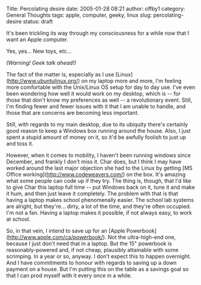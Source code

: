 Title: Percolating desire
date: 2005-01-28 08:21
author: offby1
category: General Thoughts
tags: apple, computer, geeky, linux
slug: percolating-desire
status: draft

It\'s been trickling its way through my consciousness for a while now that I want an Apple computer.

Yes, yes\... New toys, etc\...

*(Warning! Geek talk ahead!)*

The fact of the matter is, especially as I use \[Linux\](<http://www.ubuntulinux.org/>) on my laptop more and more, I\'m feeling more comfortable with the Unix/Linux OS setup for day to day use. I\'ve even been wondering how well it would work on my desktop, which is \-- for those that don\'t know my preferences as well \-- a revolutionary event. Still, I\'m finding fewer and fewer issues with it that I am unable to handle, and those that are concerns are becoming less important.

Still, with regards to my main desktop, due to its ubiquity there\'s certainly good reason to keep a Windows box running around the house. Also, I just spent a stupid amount of money on it, so it\'d be awfully foolish to just up and toss it.

However, when it comes to mobility, I haven\'t been running windows since December, and frankly I don\'t miss it. Char does, but I think I may have worked around the last major objection she had to the Linux by getting \[MS Office working\](<http://www.codeweavers.com/>) on the box. It\'s amazing what some people can code up if they try. The thing is, though, that I\'d like to give Char this laptop full time \-- put Windows back on it, tune it and make it hum, and then just leave it completely. The problem with that is that having a laptop makes school phenomenally easier. The school lab systems are alright, but they\'re\... dirty, a lot of the time, and they\'re often occupied. I\'m not a fan. Having a laptop makes it possible, if not always easy, to work at school.

So, in that vein, I intend to save up for an \[Apple Powerbook\](<http://www.apple.com/ca/powerbook/>). Not the ultra-high-end one, because I just don\'t need that in a laptop. But the 15\" powerbook is reasonably-powered and, if not cheap, plausibly attainable with some scrimping. In a year or so, anyway. I don\'t expect this to happen overnight. And I have commitments to honour with regards to saving up a down payment on a house. But I\'m putting this on the table as a savings goal so that I can prod myself with it every once in a while.
